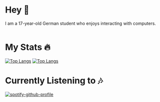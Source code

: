 # Hey 👋
I am a 17-year-old German student who enjoys interacting with computers.

<img src="https://komarev.com/ghpvc/?username=David-xF&style=flat-square&color=blue" alt=""/>

# My Stats 🔥 
[![Top Langs](https://github-readme-stats.vercel.app/api?username=David-xF&show_icons=true&theme=vision-friendly-dark)](https://github.com/anuraghazra/github-readme-stats)
[![Top Langs](https://github-readme-stats.vercel.app/api/top-langs/?username=David-xF&layout=compact&theme=vision-friendly-dark)](https://github.com/anuraghazra/github-readme-stats)

# Currently Listening to 🎶
[![spotify-github-profile](https://spotify-github-profile.vercel.app/api/view?uid=ng272hm3cfio8w5wu0y7tzajx&cover_image=true&theme=novatorem&show_offline=false&background_color=da33e6&interchange=false&bar_color=07deed&bar_color_cover=false)](https://spotify-github-profile.vercel.app/api/view?uid=ng272hm3cfio8w5wu0y7tzajx&redirect=true)

